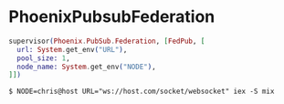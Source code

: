 # PhoenixPubsubFederation

```elixir
supervisor(Phoenix.PubSub.Federation, [FedPub, [
  url: System.get_env("URL"),
  pool_size: 1,
  node_name: System.get_env("NODE"),
]])
```

```console
$ NODE=chris@host URL="ws://host.com/socket/websocket" iex -S mix
```
